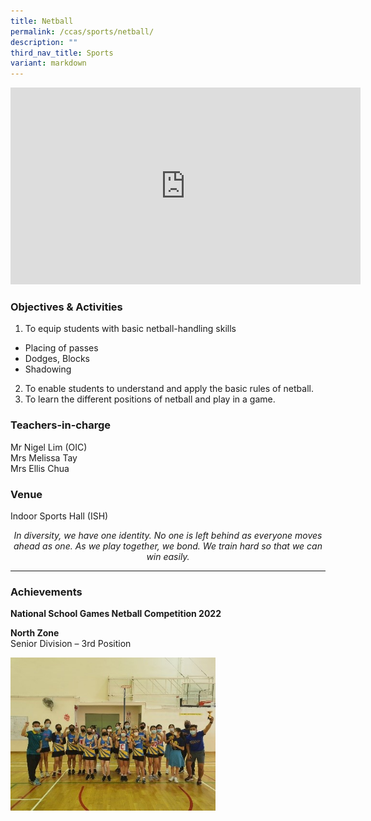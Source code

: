```yaml
---
title: Netball
permalink: /ccas/sports/netball/
description: ""
third_nav_title: Sports
variant: markdown
---
```

<iframe allowfullscreen="" allow="accelerometer; autoplay; clipboard-write; encrypted-media; gyroscope; picture-in-picture; web-share" frameborder="0" title="YouTube video player" src="https://www.youtube.com/embed/Xzagez1qhdQ?si=gAliHnn7GkXsgCwy" height="315" width="560"></iframe>

### Objectives &amp; Activities

1.  To equip students with basic netball-handling skills

*   Placing of passes
*   Dodges, Blocks
*   Shadowing

2.  To enable students to understand and apply the basic rules of netball.
3.  To learn the different positions of netball and play in a game.

### Teachers-in-charge

Mr Nigel Lim (OIC) <br>
Mrs Melissa Tay <br>
Mrs Ellis Chua

### Venue

Indoor Sports Hall (ISH)

<center><i>In diversity, we have one identity. No one is left behind as everyone moves ahead as one. As we play together, we bond. We train hard so that we can win easily.</i></center>

***

### Achievements

**National School Games Netball Competition 2022**

**North Zone** <br>
Senior Division – 3rd Position

<img style="width:65%" src="/images/netball.jpg">